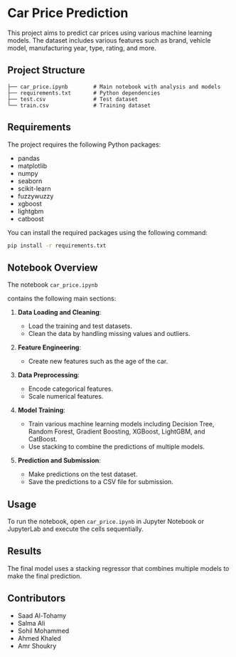 # Car Price Prediction

This project aims to predict car prices using various machine learning models. The dataset includes various features such as brand, vehicle model, manufacturing year, type, rating, and more.

## Project Structure

```.
├── car_price.ipynb        # Main notebook with analysis and models
├── requirements.txt       # Python dependencies
├── test.csv               # Test dataset
└── train.csv              # Training dataset
```

## Requirements

The project requires the following Python packages:

- pandas
- matplotlib
- numpy
- seaborn
- scikit-learn
- fuzzywuzzy
- xgboost
- lightgbm
- catboost

You can install the required packages using the following command:

```sh
pip install -r requirements.txt
```

## Notebook Overview

The notebook ``car_price.ipynb``

 contains the following main sections:

1. **Data Loading and Cleaning**:
    - Load the training and test datasets.
    - Clean the data by handling missing values and outliers.

2. **Feature Engineering**:
    - Create new features such as the age of the car.

3. **Data Preprocessing**:
    - Encode categorical features.
    - Scale numerical features.

4. **Model Training**:
    - Train various machine learning models including Decision Tree, Random Forest, Gradient Boosting, XGBoost, LightGBM, and CatBoost.
    - Use stacking to combine the predictions of multiple models.

5. **Prediction and Submission**:
    - Make predictions on the test dataset.
    - Save the predictions to a CSV file for submission.

## Usage

To run the notebook, open ``car_price.ipynb``
in Jupyter Notebook or JupyterLab and execute the cells sequentially.

## Results

The final model uses a stacking regressor that combines multiple models to make the final prediction. 

## Contributors
- Saad Al-Tohamy
- Salma Ali
- Sohil Mohammed
- Ahmed Khaled
- Amr Shoukry
